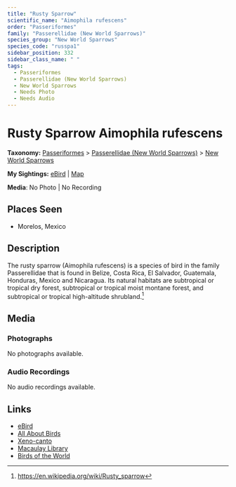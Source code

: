```yaml
---
title: "Rusty Sparrow"
scientific_name: "Aimophila rufescens"
order: "Passeriformes"
family: "Passerellidae (New World Sparrows)"
species_group: "New World Sparrows"
species_code: "russpa1"
sidebar_position: 332
sidebar_class_name: " "
tags: 
  - Passeriformes
  - Passerellidae (New World Sparrows)
  - New World Sparrows
  - Needs Photo
  - Needs Audio
---
```


# Rusty Sparrow <span className='sci_name'>Aimophila rufescens</span>

**Taxonomy:** [Passeriformes](/tags/passeriformes) > [Passerellidae (New World Sparrows)](/tags/passerellidae-new-world-sparrows) > [New World Sparrows](/tags/new-world-sparrows)

**My Sightings:** [eBird](https://ebird.org/lifelist?r=world&time=life&spp=russpa1) | [Map](/map?species_code=russpa1)

**Media**: No Photo | No Recording

## Places Seen

* Morelos, Mexico

## Description
The rusty sparrow (Aimophila rufescens) is a species of bird in the family Passerellidae that is found in Belize, Costa Rica, El Salvador, Guatemala, Honduras, Mexico and Nicaragua. Its natural habitats are subtropical or tropical dry forest, subtropical or tropical moist montane forest, and subtropical or tropical high-altitude shrubland.[^1]

[^1]: https://en.wikipedia.org/wiki/Rusty_sparrow

## Media
### Photographs
No photographs available.

### Audio Recordings
No audio recordings available.

## Links
* [eBird](https://ebird.org/species/russpa1) 
* [All About Birds](https://www.allaboutbirds.org/guide/russpa1) 
* [Xeno-canto](https://www.xeno-canto.org/species/aimophila-rufescens) 
* [Macaulay Library](https://search.macaulaylibrary.org/catalog?taxonCode=russpa1&sort=rating_rank_desc)
* [Birds of the World](https://birdsoftheworld.org/bow/species/russpa1)
